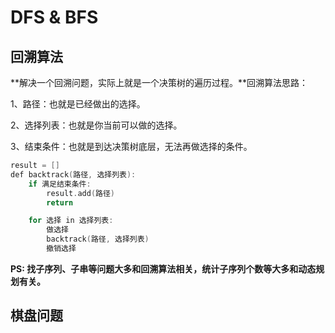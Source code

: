 # DFS & BFS

## 回溯算法

**解决一个回溯问题，实际上就是一个决策树的遍历过程。**回溯算法思路：

1、路径：也就是已经做出的选择。

2、选择列表：也就是你当前可以做的选择。

3、结束条件：也就是到达决策树底层，无法再做选择的条件。

```C++
result = []
def backtrack(路径, 选择列表):
    if 满足结束条件:
        result.add(路径)
        return

    for 选择 in 选择列表:
        做选择
        backtrack(路径, 选择列表)
        撤销选择
```

**PS: 找子序列、子串等问题大多和回溯算法相关，统计子序列个数等大多和动态规划有关。**

## 棋盘问题